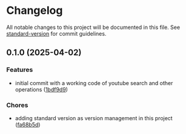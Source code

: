 # Changelog

All notable changes to this project will be documented in this file. See [standard-version](https://github.com/conventional-changelog/standard-version) for commit guidelines.

## 0.1.0 (2025-04-02)


### Features

* initial commit with a working code of youtube search and other operations ([1bdf9d9](https://github.com/yourusername/youtube-search/commit/1bdf9d9b689d541c3078bcfa27f98312d62477d9))


### Chores

* adding standard version as version management in this project ([fa68b5d](https://github.com/yourusername/youtube-search/commit/fa68b5d9c31ecd2405ba785fa9269955409d5093))
